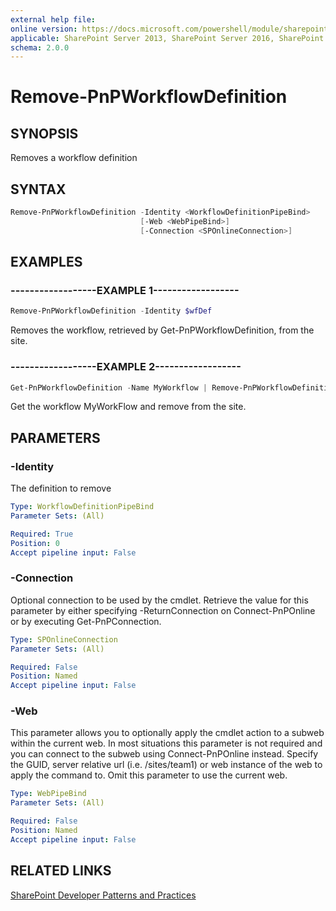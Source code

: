 ```yaml
---
external help file:
online version: https://docs.microsoft.com/powershell/module/sharepoint-pnp/remove-pnpworkflowdefinition
applicable: SharePoint Server 2013, SharePoint Server 2016, SharePoint Server 2019, SharePoint Online
schema: 2.0.0
---
```

# Remove-PnPWorkflowDefinition

## SYNOPSIS
Removes a workflow definition

## SYNTAX 

```powershell
Remove-PnPWorkflowDefinition -Identity <WorkflowDefinitionPipeBind>
                             [-Web <WebPipeBind>]
                             [-Connection <SPOnlineConnection>]
```

## EXAMPLES

### ------------------EXAMPLE 1------------------
```powershell
Remove-PnPWorkflowDefinition -Identity $wfDef
```

Removes the workflow, retrieved by Get-PnPWorkflowDefinition, from the site.

### ------------------EXAMPLE 2------------------
```powershell
Get-PnPWorkflowDefinition -Name MyWorkflow | Remove-PnPWorkflowDefinition
```

Get the workflow MyWorkFlow and remove from the site.

## PARAMETERS

### -Identity
The definition to remove

```yaml
Type: WorkflowDefinitionPipeBind
Parameter Sets: (All)

Required: True
Position: 0
Accept pipeline input: False
```

### -Connection
Optional connection to be used by the cmdlet. Retrieve the value for this parameter by either specifying -ReturnConnection on Connect-PnPOnline or by executing Get-PnPConnection.

```yaml
Type: SPOnlineConnection
Parameter Sets: (All)

Required: False
Position: Named
Accept pipeline input: False
```

### -Web
This parameter allows you to optionally apply the cmdlet action to a subweb within the current web. In most situations this parameter is not required and you can connect to the subweb using Connect-PnPOnline instead. Specify the GUID, server relative url (i.e. /sites/team1) or web instance of the web to apply the command to. Omit this parameter to use the current web.

```yaml
Type: WebPipeBind
Parameter Sets: (All)

Required: False
Position: Named
Accept pipeline input: False
```

## RELATED LINKS

[SharePoint Developer Patterns and Practices](https://aka.ms/sppnp)